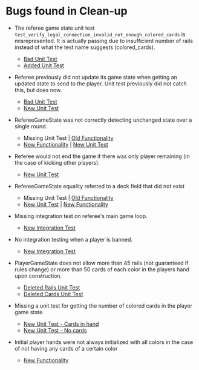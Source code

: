 # Bugs found in Clean-up

-   The referee game state unit test `test_verify_legal_connection_invalid_not_enough_colored_cards` is misrepresented. It is actually passing due to insufficient number of rails instead of what the test name suggests (colored_cards).

    -   [Bad Unit Test](https://github.ccs.neu.edu/CS4500-F21/lassen/blob/eae0d98d19ce93f1710118546b83db66fb705de6/Trains/Other/Unit_Tests/game_state_tests.py#L115)
    -   [Added Unit Test](https://github.ccs.neu.edu/CS4500-F21/lassen/blob/e22ceba46676a08e5048888cc87f38f8a5d4c9c1/Trains/Other/Unit_Tests/referee_game_state_tests.py#L113)

-   Referee previously did not update its game state when getting an updated state to send to the player. Unit test previously did not catch this, but does now.

    -   [Bad Unit Test](https://github.ccs.neu.edu/CS4500-F21/lassen/blob/d2e1d05abf9cf95438caf1a65c8bf5548767a5e8/Trains/Other/Unit_Tests/referee_test.py#L261)
    -   [New Unit Test](https://github.ccs.neu.edu/CS4500-F21/lassen/blob/6f23881dcd7ffdbcb3d6583a3f6b8ded52e05866/Trains/Other/Unit_Tests/referee_test.py#L316)

-   RefereeGameState was not correctly detecting unchanged state over a single round.

    -   Missing Unit Test | [Old Functionality](https://github.ccs.neu.edu/CS4500-F21/lassen/blob/e22ceba46676a08e5048888cc87f38f8a5d4c9c1/Trains/Admin/referee_game_state.py#L81)
    -   [New Functionality](https://github.ccs.neu.edu/CS4500-F21/lassen/blob/1195fd930d2543ccd7a8fa935c0f1f74ec02886a/Trains/Admin/referee_game_state.py#L71) | [New Unit Test](https://github.ccs.neu.edu/CS4500-F21/lassen/blob/1195fd930d2543ccd7a8fa935c0f1f74ec02886a/Trains/Other/Unit_Tests/referee_game_state_tests.py#L210)

-   Referee would not end the game if there was only player remaining (in the case of kicking other players).

    -   [New Unit Test](https://github.ccs.neu.edu/CS4500-F21/lassen/blob/1195fd930d2543ccd7a8fa935c0f1f74ec02886a/Trains/Other/Unit_Tests/referee_test.py#L499)

-   RefereeGameState equality referred to a deck field that did not exist

    -   Missing Unit Test | [Old Functionality](https://github.ccs.neu.edu/CS4500-F21/lassen/blob/e22ceba46676a08e5048888cc87f38f8a5d4c9c1/Trains/Admin/referee_game_state.py#L50)
    -   [New Unit Test](https://github.ccs.neu.edu/CS4500-F21/lassen/blob/1195fd930d2543ccd7a8fa935c0f1f74ec02886a/Trains/Other/Unit_Tests/referee_game_state_tests.py#L226) | [New Functionality](https://github.ccs.neu.edu/CS4500-F21/lassen/blob/1195fd930d2543ccd7a8fa935c0f1f74ec02886a/Trains/Admin/referee_game_state.py#L50)

-   Missing integration test on referee's main game loop.

    -   [New Integration Test](https://github.ccs.neu.edu/CS4500-F21/lassen/blob/1195fd930d2543ccd7a8fa935c0f1f74ec02886a/Trains/Other/Unit_Tests/referee_test.py#L488)

-   No integration testing when a player is banned.

    -   [New Integration Test](https://github.ccs.neu.edu/CS4500-F21/lassen/blob/1195fd930d2543ccd7a8fa935c0f1f74ec02886a/Trains/Other/Unit_Tests/referee_test.py#L499)

-   PlayerGameState does not allow more than 45 rails (not guaranteed if rules change) or more than 50 cards of each color in the players hand upon construction.

    -   [Deleted Rails Unit Test](https://github.ccs.neu.edu/CS4500-F21/lassen/blob/d2e1d05abf9cf95438caf1a65c8bf5548767a5e8/Trains/Other/Unit_Tests/player_game_state_tests.py#L65)
    -   [Deleted Cards Unit Test](https://github.ccs.neu.edu/CS4500-F21/lassen/blob/d2e1d05abf9cf95438caf1a65c8bf5548767a5e8/Trains/Other/Unit_Tests/player_game_state_tests.py#L56)

-   Missing a unit test for getting the number of colored cards in the player game state.

    -   [New Unit Test - Cards in hand](https://github.ccs.neu.edu/CS4500-F21/lassen/blob/1195fd930d2543ccd7a8fa935c0f1f74ec02886a/Trains/Other/Unit_Tests/player_game_state_tests.py#L72)
    -   [New Unit Test - No cards](https://github.ccs.neu.edu/CS4500-F21/lassen/blob/1195fd930d2543ccd7a8fa935c0f1f74ec02886a/Trains/Other/Unit_Tests/player_game_state_tests.py#L75)

-   Initial player hands were not always initialized with all colors in the case of not having any cards of a certain color

    -   [New Functionality](https://github.ccs.neu.edu/CS4500-F21/lassen/blob/1195fd930d2543ccd7a8fa935c0f1f74ec02886a/Trains/Admin/referee.py#L174-L176)
